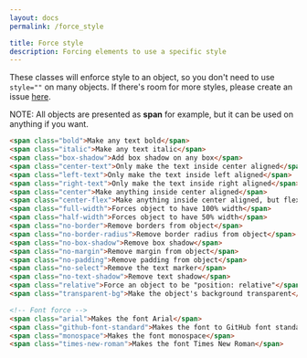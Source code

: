 ```yaml
---
layout: docs
permalink: /force_style

title: Force style
description: Forcing elements to use a specific style
---
```

These classes will enforce style to an object, so you don't need to use `style=""` on many objects. If there's room for more styles, please create an issue [here](https://github.com/AlexFlipnote/ModestaCSS/issues).

NOTE: All objects are presented as **span** for example, but it can be used
on anything if you want.
```html
<span class="bold">Make any text bold</span>
<span class="italic">Make any text italic</span>
<span class="box-shadow">Add box shadow on any box</span>
<span class="center-text">Only make the text inside center aligned</span>
<span class="left-text">Only make the text inside left aligned</span>
<span class="right-text">Only make the text inside right aligned</span>
<span class="center">Make anything inside center aligned</span>
<span class="center-flex">Make anything inside center aligned, but flex friendly</span>
<span class="full-width">Forces object to have 100% width</span>
<span class="half-width">Forces object to have 50% width</span>
<span class="no-border">Remove borders from object</span>
<span class="no-border-radius">Remove border radius from object</span>
<span class="no-box-shadow">Remove box shadow</span>
<span class="no-margin">Remove margin from object</span>
<span class="no-padding">Remove padding from object</span>
<span class="no-select">Remove the text marker</span>
<span class="no-text-shadow">Remove text shadow</span>
<span class="relative">Force an object to be "position: relative"</span>
<span class="transparent-bg">Make the object's background transparent</span>

<!-- Font force -->
<span class="arial">Makes the font Arial</span>
<span class="github-font-standard">Makes the font to GitHub font standards</span>
<span class="monospace">Makes the font monospace</span>
<span class="times-new-roman">Makes the font Times New Roman</span>
```
